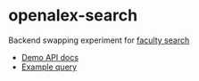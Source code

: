 # openalex-search

Backend swapping experiment for [faculty search](https://github.com/UW-Madison-DSI/faculty-search)

- [Demo API docs](https://oa-api.services.dsi.wisc.edu/docs)
- [Example query](https://oa-api.services.dsi.wisc.edu/search?query=corn%20and%20fungicide&top_k=10)
